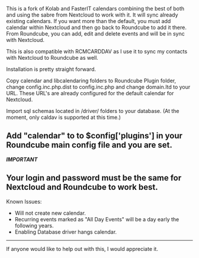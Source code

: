 This is a fork of Kolab and FasterIT calendars combining the best of both and using the sabre from Nextcloud to work with it. 
It will sync already existing calendars. If you want more than the default, you must add calendar within Nextcloud
and then go back to Roundcube to add it there. From Roundcube, you can add, edit and delete events and will be in sync
with Nextcloud.

This is also compatible with RCMCARDDAV as I use it to sync my contacts with Nextcloud to Roundcube as well.

Installation is pretty straight forward.

Copy calendar and libcalendaring folders to Roundcube Plugin folder, change config.inc.php.dist to config.inc.php
and change domain.ltd to your URL. These URL's are already configured for the default calendar for Nextcloud.

Import sql schemas located in /driver/ folders to your database. (At the moment, only caldav is supported at this time.)

Add "calendar" to to $config['plugins'] in your Roundcube main config file and you are set.
-------
***IMPORTANT***

Your login and password must be the same for Nextcloud and Roundcube to work best.
-------
Known Issues:

* Will not create new calendar.
* Recurring events marked as "All Day Events" will be a day early the following years.
* Enabling Database driver hangs calendar.
-------
If anyone would like to help out with this, I would appreciate it.
